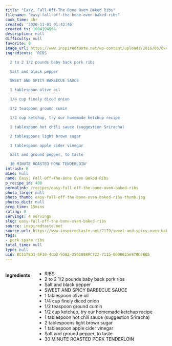 ```yaml
---
title: "Easy, Fall-Off-The-Bone Oven Baked Ribs"
filename: "easy-fall-off-the-bone-oven-baked-ribs"
cook_time: 4hr
created: '2020-11-01 01:42:46'
created_ts: 1604194966
description: null
difficulty: null
favorite: 0
image_url: https://www.inspiredtaste.net/wp-content/uploads/2016/06/Oven-Baked-Ribs-Recipe-2-1200.jpg
ingredients: 'RIBS

  2 to 2 1/2 pounds baby back pork ribs

  Salt and black pepper

  SWEET AND SPICY BARBECUE SAUCE

  1 tablespoon olive oil

  1/4 cup finely diced onion

  1/2 teaspoon ground cumin

  1/2 cup ketchup, try our homemade ketchup recipe

  1 tablespoon hot chili sauce (suggestion Sriracha)

  2 tablespoons light brown sugar

  1 tablespoon apple cider vinegar

  Salt and ground pepper, to taste

  30 MINUTE ROASTED PORK TENDERLOIN'
intrash: 0
mine: null
name: Easy, Fall-Off-The-Bone Oven Baked Ribs
p_recipe_id: 400
permalink: /recipes/easy-fall-off-the-bone-oven-baked-ribs
photo_large: null
photo_thumb: easy-fall-off-the-bone-oven-baked-ribs-thumb.jpg
photos_dict: null
prep_time: 15mins
rating: 0
servings: 4 servings
slug: easy-fall-off-the-bone-oven-baked-ribs
source: inspiredtaste.net
source_url: https://www.inspiredtaste.net/7179/sweet-and-spicy-oven-baked-ribs/
tags:
- pork spare ribs
total_time: null
type: null
uid: 8C1178D3-6F30-4CD3-9582-2561088FC722-7115-00000356970D7E05
---
```

<div class="large-8 medium-7 columns" id="writeup">	</div><!-- #writeup -->
</div><!-- #row-one -->
<div class="row" id="row-two">	<div class="medium-4 small-5 columns" id="ingredients"><h4>Ingredients</h4><div class="box box-ingredients content"><ul>
<li>RIBS</li>
<li>2 to 2 1/2 pounds baby back pork ribs</li>
<li>Salt and black pepper</li>
<li>SWEET AND SPICY BARBECUE SAUCE</li>
<li>1 tablespoon olive oil</li>
<li>1/4 cup finely diced onion</li>
<li>1/2 teaspoon ground cumin</li>
<li>1/2 cup ketchup, try our homemade ketchup recipe</li>
<li>1 tablespoon hot chili sauce (suggestion Sriracha)</li>
<li>2 tablespoons light brown sugar</li>
<li>1 tablespoon apple cider vinegar</li>
<li>Salt and ground pepper, to taste</li>
<li>30 MINUTE ROASTED PORK TENDERLOIN</li>
</ul>
</div>	</div>	<div class="medium-6 small-7 columns" id="directions">	</div>